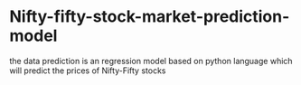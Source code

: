 # Nifty-fifty-stock-market-prediction-model
the data prediction is an regression model based on python language which will predict the prices of Nifty-Fifty stocks
